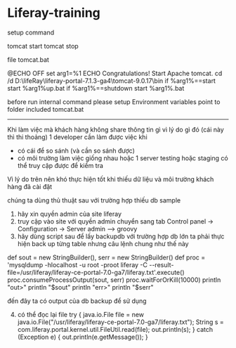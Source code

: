 # Liferay-training

setup command 

tomcat start
tomcat stop

file tomcat.bat

@ECHO OFF
set arg1=%1
ECHO Congratulations! Start Apache tomcat.
cd /d D:\lifeRay\liferay-portal-7.1.3-ga4\tomcat-9.0.17\bin
if %arg1%==start start %arg1%up.bat
if %arg1%==shutdown start %arg1%.bat

before run internal command please setup  Environment variables point to folder included tomcat.bat

--------------------------

Khi làm việc mà khách hàng không share thông tin gì vì lý do gì đó (cái này thì thi thoảng)
1 developer cần làm được việc khi
 - có cái để so sánh (và cần so sánh được)
 - có môi trường làm việc giống nhau hoặc 1 server testing hoặc staging có thể truy cập được để kiểm tra
 
 Vì lý do trên nên khó thực hiện tốt khi thiếu dữ liệu và môi trường khách hàng đã cài đặt
 
 chúng ta dùng thủ thuật sau với trường hợp thiếu db sample
 1. hãy xin quyền admin của site liferay
 2. truy cập vào site với quyền admin chuyển sang tab Control panel -> Configuration -> Server admin --> groovy
 3. hãy dùng script sau để lấy backupdb
   với trường hợp db lớn ta phải thực hiện back up từng table
   nhưng câu lệnh chung như thế này

def sout = new StringBuilder(), serr = new StringBuilder()
def proc = 'mysqldump -hlocalhost -u root -proot liferay -C --result-file=/usr/liferay/liferay-ce-portal-7.0-ga7/liferay.txt'.execute()
proc.consumeProcessOutput(sout, serr)
proc.waitForOrKill(10000)
println "out>"
println "$sout"
println "err>"
println "$serr"

đến đây ta có output của db backup để sử dụng

4. có thể đọc lại file
try {
	java.io.File file = new java.io.File("/usr/liferay/liferay-ce-portal-7.0-ga7/liferay.txt");
	String s = com.liferay.portal.kernel.util.FileUtil.read(file);
	out.println(s);
} catch (Exception e) {
	out.println(e.getMessage());
}


   

